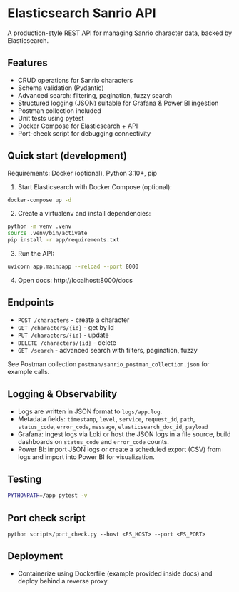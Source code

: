 # Elasticsearch Sanrio API

A production-style REST API for managing Sanrio character data, backed by Elasticsearch.

## Features
- CRUD operations for Sanrio characters
- Schema validation (Pydantic)
- Advanced search: filtering, pagination, fuzzy search
- Structured logging (JSON) suitable for Grafana & Power BI ingestion
- Postman collection included
- Unit tests using pytest
- Docker Compose for Elasticsearch + API
- Port-check script for debugging connectivity

## Quick start (development)

Requirements: Docker (optional), Python 3.10+, pip

1. Start Elasticsearch with Docker Compose (optional):

```bash
docker-compose up -d
```

2. Create a virtualenv and install dependencies:

```bash
python -m venv .venv
source .venv/bin/activate
pip install -r app/requirements.txt
```

3. Run the API:

```bash
uvicorn app.main:app --reload --port 8000
```

4. Open docs: http://localhost:8000/docs

## Endpoints
- `POST /characters` - create a character
- `GET /characters/{id}` - get by id
- `PUT /characters/{id}` - update
- `DELETE /characters/{id}` - delete
- `GET /search` - advanced search with filters, pagination, fuzzy

See Postman collection `postman/sanrio_postman_collection.json` for example calls.

## Logging & Observability
- Logs are written in JSON format to `logs/app.log`.
- Metadata fields: `timestamp`, `level`, `service`, `request_id`, `path`, `status_code`, `error_code`, `message`, `elasticsearch_doc_id`, `payload`
- Grafana: ingest logs via Loki or host the JSON logs in a file source, build dashboards on `status_code` and `error_code` counts.
- Power BI: import JSON logs or create a scheduled export (CSV) from logs and import into Power BI for visualization.

## Testing

```bash
PYTHONPATH=/app pytest -v
```

## Port check script
`python scripts/port_check.py --host <ES_HOST> --port <ES_PORT>`

## Deployment
- Containerize using Dockerfile (example provided inside docs) and deploy behind a reverse proxy.
